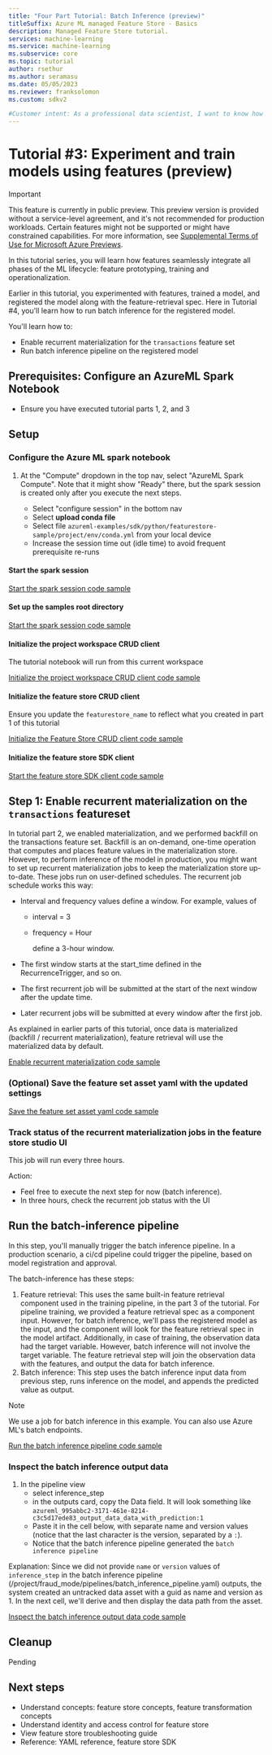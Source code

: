 ```yaml
---
title: "Four Part Tutorial: Batch Inference (preview)"
titleSuffix: Azure ML managed Feature Store - Basics
description: Managed Feature Store tutorial. 
services: machine-learning
ms.service: machine-learning
ms.subservice: core
ms.topic: tutorial
author: rsethur
ms.author: seramasu
ms.date: 05/05/2023
ms.reviewer: franksolomon
ms.custom: sdkv2

#Customer intent: As a professional data scientist, I want to know how to build and deploy a model with Azure Machine Learning by using Python in a Jupyter Notebook.
---
```


# Tutorial #3: Experiment and train models using features (preview)

> [!IMPORTANT]
> This feature is currently in public preview. This preview version is provided without a service-level agreement, and it's not recommended for production workloads. Certain features might not be supported or might have constrained capabilities. For more information, see [Supplemental Terms of Use for Microsoft Azure Previews](https://azure.microsoft.com/support/legal/preview-supplemental-terms/).

In this tutorial series, you will learn how features seamlessly integrate all phases of the ML lifecycle: feature prototyping, training and operationalization.

Earlier in this tutorial, you experimented with features, trained a model, and registered the model along with the feature-retrieval spec. Here in Tutorial #4, you'll learn how to run batch inference for the registered model.

You'll learn how to:

* Enable recurrent materialization for the `transactions` feature set
* Run batch inference pipeline on the registered model

## Prerequisites: Configure an AzureML Spark Notebook

- Ensure you have executed tutorial parts 1, 2, and 3

## Setup

### Configure the Azure ML spark notebook

1. At the "Compute" dropdown in the top nav, select "AzureML Spark Compute". Note that it might show "Ready" there, but the spark session is created only after you execute the next steps.

      * Select "configure session" in the bottom nav
      * Select **upload conda file**
      * Select file `azureml-examples/sdk/python/featurestore-sample/project/env/conda.yml` from your local device
      * Increase the session time out (idle time) to avoid frequent prerequisite re-runs

#### Start the spark session

[Start the spark session code sample](~/azureml-examples-featurestore/sdk/python/featurestore_sample/4.%20batch_inference.ipynb?name=start-spark-session)

#### Set up the samples root directory

[Start the spark session code sample](~/azureml-examples-featurestore/sdk/python/featurestore_sample/4.%20batch_inference.ipynb?name=root-dir)

#### Initialize the project workspace CRUD client

The tutorial notebook will run from this current workspace

[Initialize the project workspace CRUD client code sample](~/azureml-examples-featurestore/sdk/python/featurestore_sample/4.%20batch_inference?name=init-ws-crud-client)

#### Initialize the feature store CRUD client

Ensure you update the `featurestore_name` to reflect what you created in part 1 of this tutorial

[Initialize the Feature Store CRUD client code sample](~/azureml-examples-featurestore/sdk/python/featurestore_sample/4.%20batch_inference.ipynb?name=init-fs-crud-client)

#### Initialize the feature store SDK client

[Start the feature store SDK client code sample](~/azureml-examples-featurestore/sdk/python/featurestore_sample/4.%20batch_inference?name=init-fs-core-sdk)

## Step 1: Enable recurrent materialization on the `transactions` featureset

In tutorial part 2, we enabled materialization, and we performed backfill on the transactions feature set. Backfill is an on-demand, one-time operation that computes and places feature values in the materialization store. However, to perform inference of the model in production, you might want to set up recurrent materialization jobs to keep the materialization store up-to-date. These jobs run on user-defined schedules. The recurrent job schedule works this way:

* Interval and frequency values define a window. For example, values of

  * interval = 3
  * frequency = Hour

    define a 3-hour window.

* The first window starts at the start_time defined in the RecurrenceTrigger, and so on.
* The first recurrent job will be submitted at the start of the next window after the update time.
* Later recurrent jobs will be submitted at every window after the first job.

As explained in earlier parts of this tutorial, once data is materialized (backfill / recurrent materialization), feature retrieval will use the materialized data by default.

[Enable recurrent materialization code sample](~/azureml-examples-featurestore/sdk/python/featurestore_sample/4.%20batch_inference.ipynb?name=enable-recurrent-mat-txns-fset)

### (Optional) Save the feature set asset yaml with the updated settings

[Save the feature set asset yaml code sample](~/azureml-examples-featurestore/sdk/python/featurestore_sample/4.%20batch_inference.ipynb?name=dump-txn-fset-with-mat-yaml)

### Track status of the recurrent materialization jobs in the feature store studio UI

This job will run every three hours.

Action:

* Feel free to execute the next step for now (batch inference).
* In three hours, check the recurrent job status with the UI

## Run the batch-inference pipeline

In this step, you'll manually trigger the batch inference pipeline. In a production scenario, a ci/cd pipeline could trigger the pipeline, based on model registration and approval.

The batch-inference has these steps:

1. Feature retrieval: This uses the same built-in feature retrieval component used in the training pipeline, in the part 3 of the tutorial. For pipeline training, we provided a feature retrieval spec as a component input. However, for batch inference, we'll pass the registered model as the input, and the component will look for the feature retrieval spec in the model artifact. Additionally, in case of training, the observation data had the target variable. However, batch inference will not involve the target variable. The feature retrieval step will join the observation data with the features, and output the data for batch inference.
1. Batch inference: This step uses the batch inference input data from previous step, runs inference on the model, and appends the predicted value as output.

> [!Note]
> We use a job for batch inference in this example. You can also use Azure ML's batch endpoints.

[Run the batch inference pipeline code sample](~/azureml-examples-featurestore/sdk/python/featurestore_sample/4.%20batch_inference.ipynb?name=run-batch-inf-pipeline)

### Inspect the batch inference output data

1. In the pipeline view
   * select inference_step
   * in the outputs card, copy the Data field. It will look something like `azureml_995abbc2-3171-461e-8214-c3c5d17ede83_output_data_data_with_prediction:1`
   * Paste it in the cell below, with separate name and version values (notice that the last character is the version, separated by a `:`).
   * Notice that the batch inference pipeline generated the `batch inference pipeline`

Explanation: Since we did not provide `name` or `version` values of `inference_step` in the batch inference pipeline (/project/fraud_mode/pipelines/batch_inference_pipeline.yaml) outputs, the system created an untracked data asset with a guid as name and version as 1. In the next cell, we'll derive and then display the data path from the asset.

[Inspect the batch inference output data code sample](~/azureml-examples-featurestore/sdk/python/featurestore_sample/4.%20batch_inference.ipynb?name=inspect-batch-inf-output-data)



## Cleanup

Pending

## Next steps

* Understand concepts: feature store concepts, feature transformation concepts
* Understand identity and access control for feature store
* View feature store troubleshooting guide
* Reference: YAML reference, feature store SDK